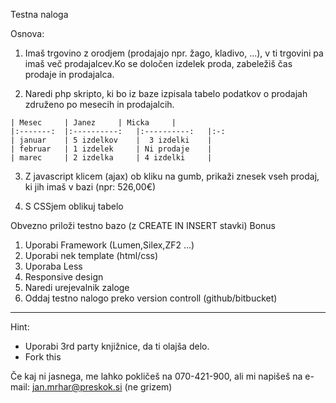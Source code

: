 Testna naloga

Osnova:

1.	Imaš trgovino z orodjem (prodajajo npr. žago, kladivo, ...), v ti trgovini pa imaš več prodajalcev.Ko se določen izdelek proda, zabeležiš čas prodaje in prodajalca.



2.	 Naredi php skripto, ki bo iz baze izpisala tabelo podatkov o prodajah združeno po mesecih in prodajalcih.


    | Mesec 	| Janez 	| Micka 	|
    |:-------:	|:----------:	|:----------:	|:-:	
    | januar 	| 5 izdelkov 	|  3 izdelki 	|
    | februar 	| 1 izdelek 	| Ni prodaje 	| 
    | marec 	| 2 izdelka 	| 4 izdelki 	|

3.	 Z javascript klicem (ajax) ob kliku na gumb, prikaži znesek vseh prodaj, ki jih imaš v bazi (npr: 526,00€)

4.	 S CSSjem oblikuj tabelo

Obvezno priloži testno bazo (z CREATE IN INSERT stavki)
Bonus

1.	Uporabi Framework (Lumen,Silex,ZF2 ...)
2.	Uporabi nek template (html/css)
3.	Uporaba Less
4.	Responsive design
5.	Naredi urejevalnik zaloge
6.	Oddaj testno nalogo preko version controll (github/bitbucket)
___
Hint: 
 - Uporabi 3rd party knjižnice, da ti olajša delo.
 - Fork this

Če kaj ni jasnega, me lahko pokličeš na 070-421-900, ali mi napišeš na e-mail: jan.mrhar@preskok.si
(ne grizem)

